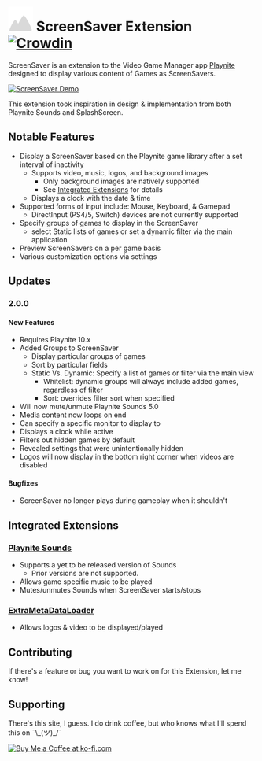 # <img src="https://github.com/cnapolit/ScreenSaver/blob/main/.github/icon.png" width="50"> ScreenSaver Extension [![Crowdin](https://badges.crowdin.net/screensaver/localized.svg)](https://crowdin.com/project/screensaver)
ScreenSaver is an extension to the Video Game Manager app <a href="https://github.com/JosefNemec/Playnite">Playnite</a>
designed to display various content of Games as ScreenSavers. 

[![ScreenSaver Demo](https://img.youtube.com/vi/uFgXJ1UMQro/0.jpg)](https://www.youtube.com/watch?v=uFgXJ1UMQro)

This extension took inspiration in design & implementation from both Playnite Sounds and SplashScreen.
## Notable Features
* Display a ScreenSaver based on the Playnite game library after a set interval of inactivity
  - Supports video, music, logos, and background images
    - Only background images are natively supported
    - See <a href="https://github.com/cnapolit/ScreenSaver#integrated-extensions">Integrated Extensions</a> for details
  - Displays a clock with the date & time
* Supported forms of input include: Mouse, Keyboard, & Gamepad
  - DirectInput (PS4/5, Switch) devices are not currently supported
* Specify groups of games to display in the ScreenSaver
  - select Static lists of games or set a dynamic filter via the main application
* Preview ScreenSavers on a per game basis
* Various customization options via settings
## Updates
### 2.0.0
#### New Features
* Requires Playnite 10.x
* Added Groups to ScreenSaver
  - Display particular groups of games
  - Sort by particular fields
  - Static Vs. Dynamic: Specify a list of games or filter via the main view
    - Whitelist: dynamic groups will always include added games, regardless of filter
    - Sort: overrides filter sort when specified
* Will now mute/unmute Playnite Sounds 5.0
* Media content now loops on end
* Can specify a specific monitor to display to
* Displays a clock while active
* Filters out hidden games by default
* Revealed settings that were unintentionally hidden
* Logos will now display in the bottom right corner when videos are disabled
#### Bugfixes
* ScreenSaver no longer plays during gameplay when it shouldn't
## Integrated Extensions
### <a href="https://github.com/joyrider3774/PlayniteSound">Playnite Sounds</a>
  - Supports a yet to be released version of Sounds
    - Prior versions are not supported.
  - Allows game specific music to be played
  - Mutes/unmutes Sounds when ScreenSaver starts/stops
### <a href="https://github.com/darklinkpower/PlayniteExtensionsCollection">ExtraMetaDataLoader</a>
  - Allows logos & video to be displayed/played
## Contributing
If there's a feature or bug you want to work on for this Extension, let me know!
## Supporting
There's this site, I guess. I do drink coffee, but who knows what I'll spend this on ¯\\\_(ツ)\_/¯

<a href='https://ko-fi.com/justrollinc' target='_blank'><img height='36' style='border:0px;height:36px;' src='https://cdn.ko-fi.com/cdn/kofi2.png?v=3' border='0' alt='Buy Me a Coffee at ko-fi.com' /></a>
